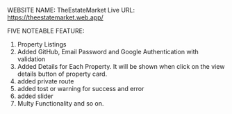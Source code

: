 WEBSITE NAME: TheEstateMarket
Live URL: https://theestatemarket.web.app/

FIVE NOTEABLE FEATURE:
1. Property Listings
2. Added GitHub, Email Password and Google Authentication with validation
3. Added Details for Each Property. It will be shown when click on the view details button of property card.
4. added private route
5. added tost or warning for success and error
6. added slider
7. Multy Functionality
and so on.
